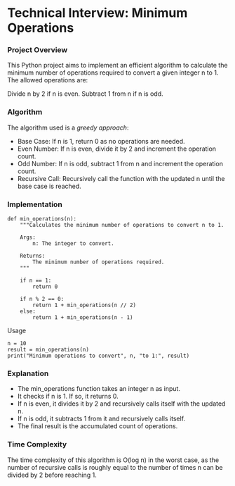 # Technical Interview: Minimum Operations

### Project Overview
This Python project aims to implement an efficient algorithm to calculate the minimum number of operations required to convert a given integer n to 1. The allowed operations are:

Divide n by 2 if n is even.
Subtract 1 from n if n is odd.

### Algorithm
The algorithm used is a _greedy approach_:
* Base Case: If n is 1, return 0 as no operations are needed.
* Even Number: If n is even, divide it by 2 and increment the operation count.
* Odd Number: If n is odd, subtract 1 from n and increment the operation count.
* Recursive Call: Recursively call the function with the updated n until the base case is reached.

### Implementation
```
def min_operations(n):
    """Calculates the minimum number of operations to convert n to 1.

    Args:
        n: The integer to convert.

    Returns:
        The minimum number of operations required.
    """

    if n == 1:
        return 0

    if n % 2 == 0:
        return 1 + min_operations(n // 2)
    else:
        return 1 + min_operations(n - 1)
```

Usage
```
n = 10
result = min_operations(n)
print("Minimum operations to convert", n, "to 1:", result)
```

### Explanation
* The min_operations function takes an integer n as input.
* It checks if n is 1. If so, it returns 0.
* If n is even, it divides it by 2 and recursively calls itself with the updated n.
* If n is odd, it subtracts 1 from it and recursively calls itself.
* The final result is the accumulated count of operations.

### Time Complexity
The time complexity of this algorithm is O(log n) in the worst case, as the number of recursive calls is roughly equal to the number of times n can be divided by 2 before reaching 1.

